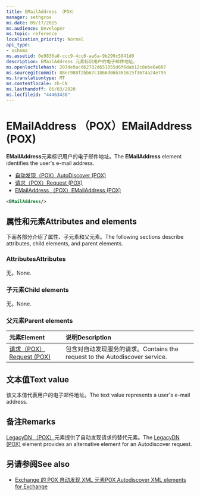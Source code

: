 ```yaml
---
title: EMailAddress （POX）
manager: sethgros
ms.date: 09/17/2015
ms.audience: Developer
ms.topic: reference
localization_priority: Normal
api_type:
- schema
ms.assetid: 0e9836a8-ccc9-4cc0-aa6a-9b299c5841d0
description: EMailAddress 元素标识用户的电子邮件地址。
ms.openlocfilehash: 207de9acd62782d651055d6f6dab12c8ebe6e807
ms.sourcegitcommit: 88ec988f2bb67c1866d06b361615f3674a24e795
ms.translationtype: MT
ms.contentlocale: zh-CN
ms.lasthandoff: 06/03/2020
ms.locfileid: "44463438"
---
```

# <a name="emailaddress-pox"></a><span data-ttu-id="be4c0-103">EMailAddress （POX）</span><span class="sxs-lookup"><span data-stu-id="be4c0-103">EMailAddress (POX)</span></span>

<span data-ttu-id="be4c0-104">**EMailAddress**元素标识用户的电子邮件地址。</span><span class="sxs-lookup"><span data-stu-id="be4c0-104">The **EMailAddress** element identifies the user's e-mail address.</span></span> 
  
- [<span data-ttu-id="be4c0-105">自动发现（POX）</span><span class="sxs-lookup"><span data-stu-id="be4c0-105">AutoDiscover (POX)</span></span>](autodiscover-pox.md) 
- [<span data-ttu-id="be4c0-106">请求（POX）</span><span class="sxs-lookup"><span data-stu-id="be4c0-106">Request (POX)</span></span>](request-pox.md) 
- [<span data-ttu-id="be4c0-107">EMailAddress （POX）</span><span class="sxs-lookup"><span data-stu-id="be4c0-107">EMailAddress (POX)</span></span>](emailaddress-pox.md)
  
```xml
<EMailAddress/>
```

## <a name="attributes-and-elements"></a><span data-ttu-id="be4c0-108">属性和元素</span><span class="sxs-lookup"><span data-stu-id="be4c0-108">Attributes and elements</span></span>

<span data-ttu-id="be4c0-109">下面各部分介绍了属性、子元素和父元素。</span><span class="sxs-lookup"><span data-stu-id="be4c0-109">The following sections describe attributes, child elements, and parent elements.</span></span>
  
### <a name="attributes"></a><span data-ttu-id="be4c0-110">Attributes</span><span class="sxs-lookup"><span data-stu-id="be4c0-110">Attributes</span></span>

<span data-ttu-id="be4c0-111">无。</span><span class="sxs-lookup"><span data-stu-id="be4c0-111">None.</span></span>
  
### <a name="child-elements"></a><span data-ttu-id="be4c0-112">子元素</span><span class="sxs-lookup"><span data-stu-id="be4c0-112">Child elements</span></span>

<span data-ttu-id="be4c0-113">无。</span><span class="sxs-lookup"><span data-stu-id="be4c0-113">None.</span></span>
  
### <a name="parent-elements"></a><span data-ttu-id="be4c0-114">父元素</span><span class="sxs-lookup"><span data-stu-id="be4c0-114">Parent elements</span></span>

|<span data-ttu-id="be4c0-115">**元素**</span><span class="sxs-lookup"><span data-stu-id="be4c0-115">**Element**</span></span>|<span data-ttu-id="be4c0-116">**说明**</span><span class="sxs-lookup"><span data-stu-id="be4c0-116">**Description**</span></span>|
|:-----|:-----|
|[<span data-ttu-id="be4c0-117">请求（POX）</span><span class="sxs-lookup"><span data-stu-id="be4c0-117">Request (POX)</span></span>](request-pox.md) <br/> |<span data-ttu-id="be4c0-118">包含对自动发现服务的请求。</span><span class="sxs-lookup"><span data-stu-id="be4c0-118">Contains the request to the Autodiscover service.</span></span>  <br/> |
   
## <a name="text-value"></a><span data-ttu-id="be4c0-119">文本值</span><span class="sxs-lookup"><span data-stu-id="be4c0-119">Text value</span></span>

<span data-ttu-id="be4c0-120">该文本值代表用户的电子邮件地址。</span><span class="sxs-lookup"><span data-stu-id="be4c0-120">The text value represents a user's e-mail address.</span></span>
  
## <a name="remarks"></a><span data-ttu-id="be4c0-121">备注</span><span class="sxs-lookup"><span data-stu-id="be4c0-121">Remarks</span></span>

<span data-ttu-id="be4c0-122">[LegacyDN （POX）](legacydn-pox.md)元素提供了自动发现请求的替代元素。</span><span class="sxs-lookup"><span data-stu-id="be4c0-122">The [LegacyDN (POX)](legacydn-pox.md) element provides an alternative element for an Autodiscover request.</span></span> 
  
## <a name="see-also"></a><span data-ttu-id="be4c0-123">另请参阅</span><span class="sxs-lookup"><span data-stu-id="be4c0-123">See also</span></span>

- [<span data-ttu-id="be4c0-124">Exchange 的 POX 自动发现 XML 元素</span><span class="sxs-lookup"><span data-stu-id="be4c0-124">POX Autodiscover XML elements for Exchange</span></span>](pox-autodiscover-xml-elements-for-exchange.md)

